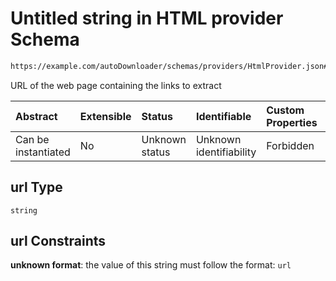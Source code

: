 # Untitled string in HTML provider Schema

```txt
https://example.com/autoDownloader/schemas/providers/HtmlProvider.json#/properties/url
```

URL of the web page containing the links to extract

| Abstract            | Extensible | Status         | Identifiable            | Custom Properties | Additional Properties | Access Restrictions | Defined In                                                                      |
| :------------------ | :--------- | :------------- | :---------------------- | :---------------- | :-------------------- | :------------------ | :------------------------------------------------------------------------------ |
| Can be instantiated | No         | Unknown status | Unknown identifiability | Forbidden         | Allowed               | none                | [HtmlProvider.json*](../out/providers/HtmlProvider.json "open original schema") |

## url Type

`string`

## url Constraints

**unknown format**: the value of this string must follow the format: `url`
